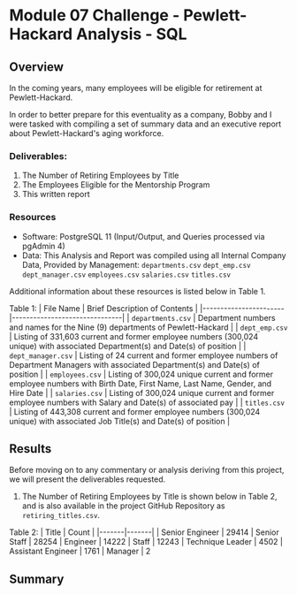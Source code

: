 # Module 07 Challenge - Pewlett-Hackard Analysis - SQL

## Overview

In the coming years, many employees will be eligible for retirement at Pewlett-Hackard.

In order to better prepare for this eventuality as a company, Bobby and I were tasked
with compiling a set of summary data and an executive report about Pewlett-Hackard's
aging workforce.

### Deliverables:
1. The Number of Retiring Employees by Title
2. The Employees Eligible for the Mentorship Program
3. This written report

### Resources

- Software: PostgreSQL 11 (Input/Output, and Queries processed via pgAdmin 4)
- Data: This Analysis and Report was compiled using all Internal Company Data, Provided by Management:
	`departments.csv`
	`dept_emp.csv`
	`dept_manager.csv`
	`employees.csv`
	`salaries.csv`
	`titles.csv`

Additional information about these resources is listed below in Table 1.

Table 1:
| File Name             | Brief Description of Contents |
|-----------------------|-------------------------------|
| `departments.csv`     | Department numbers and names for the Nine (9) departments of Pewlett-Hackard |
| `dept_emp.csv`        | Listing of 331,603 current and former employee numbers (300,024 unique) with associated Department(s) and Date(s) of position |
| `dept_manager.csv`    | Listing of 24 current and former employee numbers of Department Managers with associated Department(s) and Date(s) of position |
| `employees.csv`       | Listing of 300,024 unique current and former employee numbers with Birth Date, First Name, Last Name, Gender, and Hire Date |
| `salaries.csv`        | Listing of 300,024 unique current and former employee numbers with Salary and Date(s) of associated pay |
| `titles.csv`          | Listing of 443,308 current and former employee numbers (300,024 unique) with associated Job Title(s) and Date(s) of position |

## Results

Before moving on to any commentary or analysis deriving from this project, we will present the deliverables requested.

1. The Number of Retiring Employees by Title is shown below in Table 2, and is also available in the project GitHub Repository as `retiring_titles.csv`.

Table 2:
| Title | Count |
|-------|-------|
| Senior Engineer | 29414
| Senior Staff | 28254
| Engineer | 14222
| Staff | 12243
| Technique Leader | 4502
| Assistant Engineer | 1761
| Manager | 2


## Summary
